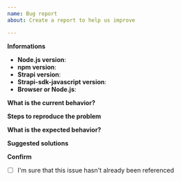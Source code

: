 ```yaml
---
name: Bug report
about: Create a report to help us improve

---
```


<!-- Chose BUG or FEATURE REQUEST template and delete the one you don't use-->
<!-- ⚠️ Don't forgot the checkbox at the end of your issue -->

<!-- ⚠️ Before writing your issue make sure you are using :-->
<!-- Node 9.x.x -->
<!-- npm 5.x.x -->
<!-- The latest version of Strapi -->

**Informations**
- **Node.js version**:
- **npm version**:
- **Strapi version**:
- **Strapi-sdk-javascript version**:
- **Browser or Node.js**:

**What is the current behavior?**

**Steps to reproduce the problem**

**What is the expected behavior?**

**Suggested solutions**

**Confirm**
- [ ] I'm sure that this issue hasn't already been referenced
<!-- ⬆️ Don't delete this checkbox from your issue and approve it.  -->
<!-- ⚠️ Make sure to browse the opened and closed issues. -->
